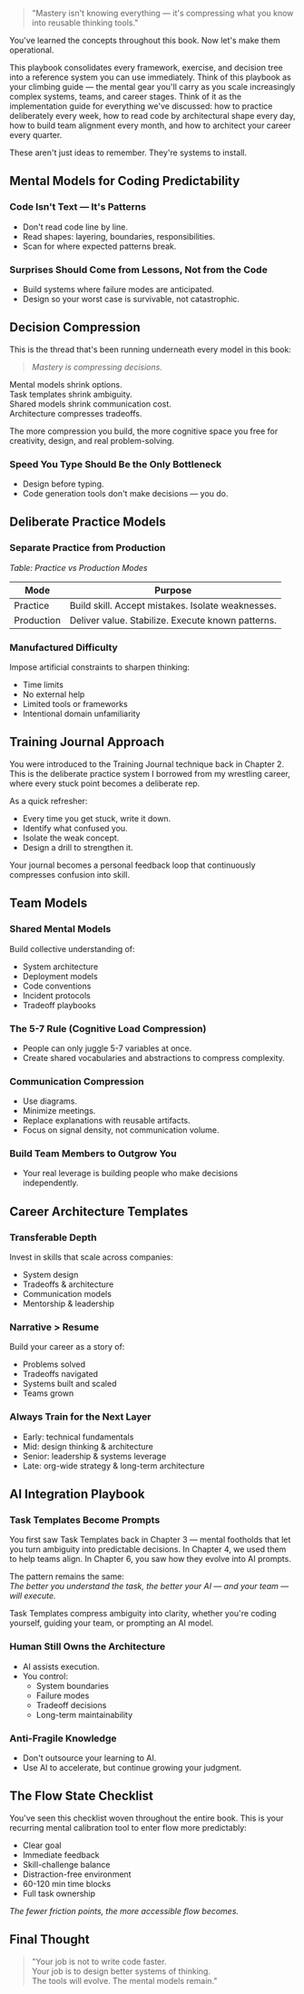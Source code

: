 <?xml version="1.0" encoding="UTF-8"?>
<!DOCTYPE chapter SYSTEM "local/xml/markup.dtd">
<chapter id="chp.developersplaybook">
  <title>Leverage AI As a Tool</title>
  <include src="The_Developers_Playbook.md" format="markdown"/>


> "Mastery isn't knowing everything — it's compressing what you know into reusable thinking tools."

You've learned the concepts throughout this book. Now let's make them operational.

This playbook consolidates every framework, exercise, and decision tree into a reference system you can use immediately. Think of this playbook as your climbing guide — the mental gear you'll carry as you scale increasingly complex systems, teams, and career stages. Think of it as the implementation guide for everything we've discussed: how to practice deliberately every week, how to read code by architectural shape every day, how to build team alignment every month, and how to architect your career every quarter.

These aren't just ideas to remember. They're systems to install.

## Mental Models for Coding Predictability

### Code Isn't Text — It's Patterns

- Don't read code line by line.
- Read shapes: layering, boundaries, responsibilities.
- Scan for where expected patterns break.

### Surprises Should Come from Lessons, Not from the Code

- Build systems where failure modes are anticipated.
- Design so your worst case is survivable, not catastrophic.

## Decision Compression

This is the thread that's been running underneath every model in this book:

> *Mastery is compressing decisions.*

Mental models shrink options.  
Task templates shrink ambiguity.  
Shared models shrink communication cost.  
Architecture compresses tradeoffs.

The more compression you build, the more cognitive space you free for creativity, design, and real problem-solving.

### Speed You Type Should Be the Only Bottleneck

- Design before typing.
- Code generation tools don't make decisions — you do.

## Deliberate Practice Models

### Separate Practice from Production

*Table: Practice vs Production Modes*

| Mode       | Purpose                                                     |
|------------|-------------------------------------------------------------|
| Practice   | Build skill. Accept mistakes. Isolate weaknesses.           |
| Production | Deliver value. Stabilize. Execute known patterns.           |

### Manufactured Difficulty

Impose artificial constraints to sharpen thinking:

- Time limits
- No external help
- Limited tools or frameworks
- Intentional domain unfamiliarity

## Training Journal Approach

You were introduced to the Training Journal technique back in Chapter 2. This is the deliberate practice system I borrowed from my wrestling career, where every stuck point becomes a deliberate rep.

As a quick refresher:

- Every time you get stuck, write it down.
- Identify what confused you.
- Isolate the weak concept.
- Design a drill to strengthen it.

Your journal becomes a personal feedback loop that continuously compresses confusion into skill.

## Team Models

### Shared Mental Models

Build collective understanding of:

- System architecture
- Deployment models
- Code conventions
- Incident protocols
- Tradeoff playbooks

### The 5-7 Rule (Cognitive Load Compression)

- People can only juggle 5-7 variables at once.
- Create shared vocabularies and abstractions to compress complexity.

### Communication Compression

- Use diagrams.
- Minimize meetings.
- Replace explanations with reusable artifacts.
- Focus on signal density, not communication volume.

### Build Team Members to Outgrow You

- Your real leverage is building people who make decisions independently.

## Career Architecture Templates

### Transferable Depth

Invest in skills that scale across companies:

- System design
- Tradeoffs & architecture
- Communication models
- Mentorship & leadership

### Narrative > Resume

Build your career as a story of:

- Problems solved
- Tradeoffs navigated
- Systems built and scaled
- Teams grown

### Always Train for the Next Layer

- Early: technical fundamentals
- Mid: design thinking & architecture
- Senior: leadership & systems leverage
- Late: org-wide strategy & long-term architecture

## AI Integration Playbook

### Task Templates Become Prompts

You first saw Task Templates back in Chapter 3 — mental footholds that let you turn ambiguity into predictable decisions. In Chapter 4, we used them to help teams align. In Chapter 6, you saw how they evolve into AI prompts.

The pattern remains the same:  
*The better you understand the task, the better your AI — and your team — will execute.*

Task Templates compress ambiguity into clarity, whether you're coding yourself, guiding your team, or prompting an AI model.

### Human Still Owns the Architecture

- AI assists execution.
- You control:
  - System boundaries
  - Failure modes
  - Tradeoff decisions
  - Long-term maintainability

### Anti-Fragile Knowledge

- Don't outsource your learning to AI.
- Use AI to accelerate, but continue growing your judgment.

## The Flow State Checklist

You've seen this checklist woven throughout the entire book. This is your recurring mental calibration tool to enter flow more predictably:

- Clear goal
- Immediate feedback
- Skill-challenge balance
- Distraction-free environment
- 60-120 min time blocks
- Full task ownership

*The fewer friction points, the more accessible flow becomes.*

## Final Thought

> "Your job is not to write code faster.  
> Your job is to design better systems of thinking.  
> The tools will evolve. The mental models remain."
</chapter>